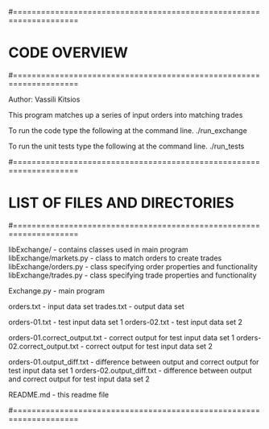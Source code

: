#====================================================================
# CODE OVERVIEW
#====================================================================

Author: Vassili Kitsios

This program matches up a series of input orders into matching trades

To run the code type the following at the command line.
    ./run_exchange

To run the unit tests type the following at the command line.
    ./run_tests

#====================================================================
# LIST OF FILES AND DIRECTORIES
#====================================================================

libExchange/	                - contains classes used in main program
libExchange/markets.py	        - class to match orders to create trades
libExchange/orders.py	        - class specifying order properties and functionality
libExchange/trades.py	        - class specifying trade properties and functionality

Exchange.py	                    - main program

orders.txt	                    - input data set
trades.txt	                    - output data set

orders-01.txt	                - test input data set 1
orders-02.txt	                - test input data set 2

orders-01.correct_output.txt	- correct output for test input data set 1
orders-02.correct_output.txt	- correct output for test input data set 2

orders-01.output_diff.txt	    - difference between output and correct output for test input data set 1
orders-02.output_diff.txt	    - difference between output and correct output for test input data set 2

README.md	                    - this readme file

#====================================================================